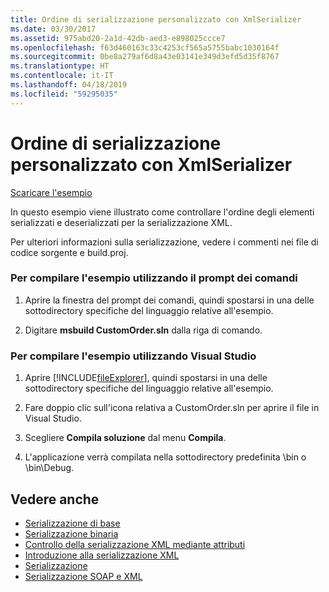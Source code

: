 ```yaml
---
title: Ordine di serializzazione personalizzato con XmlSerializer
ms.date: 03/30/2017
ms.assetid: 975abd20-2a1d-42db-aed3-e898025ccce7
ms.openlocfilehash: f63d460163c33c4253cf565a5755babc1030164f
ms.sourcegitcommit: 0be8a279af6d8a43e03141e349d3efd5d35f8767
ms.translationtype: HT
ms.contentlocale: it-IT
ms.lasthandoff: 04/18/2019
ms.locfileid: "59295035"
---
```

# <a name="custom-serialization-order-with-xmlserializer"></a>Ordine di serializzazione personalizzato con XmlSerializer
[Scaricare l'esempio](https://download.microsoft.com/download/4/7/B/47B2164C-E780-4B10-8DE4-2CB5B886E0A6/Technologies/Serialization/Xml%20Serialization/CustomOrder.zip.exe)  
  
 In questo esempio viene illustrato come controllare l'ordine degli elementi serializzati e deserializzati per la serializzazione XML.  
  
 Per ulteriori informazioni sulla serializzazione, vedere i commenti nei file di codice sorgente e build.proj.  
  
### <a name="to-build-the-sample-using-the-command-prompt"></a>Per compilare l'esempio utilizzando il prompt dei comandi  
  
1. Aprire la finestra del prompt dei comandi, quindi spostarsi in una delle sottodirectory specifiche del linguaggio relative all'esempio.  
  
2. Digitare **msbuild CustomOrder.sln** dalla riga di comando.  
  
### <a name="to-build-the-sample-using-visual-studio"></a>Per compilare l'esempio utilizzando Visual Studio  
  
1. Aprire [!INCLUDE[fileExplorer](../../../includes/fileexplorer-md.md)], quindi spostarsi in una delle sottodirectory specifiche del linguaggio relative all'esempio.  
  
2. Fare doppio clic sull'icona relativa a CustomOrder.sln per aprire il file in Visual Studio.  
  
3. Scegliere **Compila soluzione** dal menu **Compila**.  
  
4. L'applicazione verrà compilata nella sottodirectory predefinita \bin o \bin\Debug.  
  
## <a name="see-also"></a>Vedere anche

- [Serializzazione di base](../../../docs/standard/serialization/basic-serialization.md)
- [Serializzazione binaria](../../../docs/standard/serialization/binary-serialization.md)
- [Controllo della serializzazione XML mediante attributi](../../../docs/standard/serialization/controlling-xml-serialization-using-attributes.md)
- [Introduzione alla serializzazione XML](../../../docs/standard/serialization/introducing-xml-serialization.md)
- [Serializzazione](../../../docs/standard/serialization/index.md)
- [Serializzazione SOAP e XML](../../../docs/standard/serialization/xml-and-soap-serialization.md)
